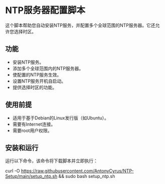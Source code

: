 # NTP服务器配置脚本

这个脚本帮助您自动安装NTP服务，并配置多个全球范围的NTP服务器。它还允许您选择时区。

## 功能
- 安装NTP服务。
- 添加多个全球范围内的NTP服务器。
- 使配置的NTP服务生效。
- 设置NTP服务开机自启动。
- 提供选择时区的功能。

## 使用前提
- 适用于基于Debian的Linux发行版（如Ubuntu）。
- 需要有Internet连接。
- 需要root用户权限。

## 安装和运行
运行以下命令，该命令将下载脚本并立即执行：

curl -O https://raw.githubusercontent.com/AntonyCyrus/NTP-Setup/main/setup_ntp.sh && sudo bash setup_ntp.sh
